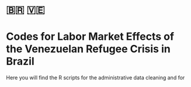 # :brazil: :venezuela:
# Codes for Labor Market Effects of the Venezuelan Refugee Crisis in Brazil

Here you will find the R scripts for the administrative data cleaning and for 
